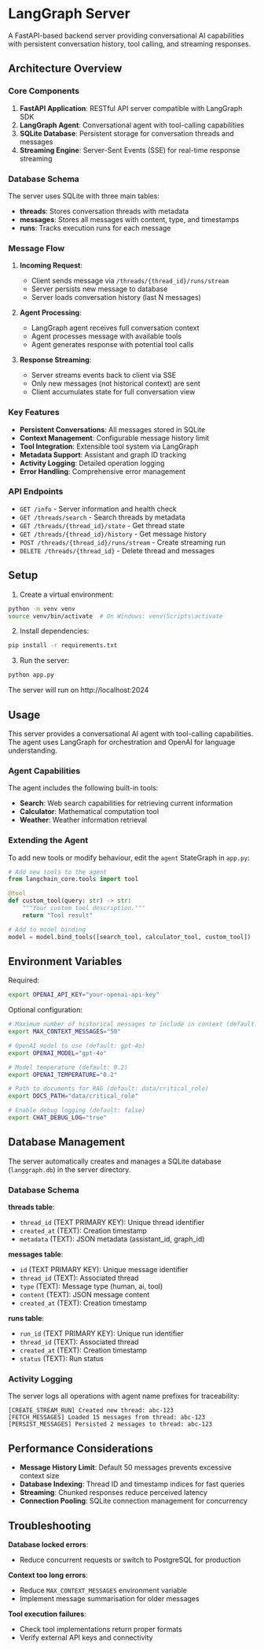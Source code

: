 # LangGraph Server

A FastAPI-based backend server providing conversational AI capabilities with persistent conversation history, tool calling, and streaming responses.

## Architecture Overview

### Core Components

1. **FastAPI Application**: RESTful API server compatible with LangGraph SDK
2. **LangGraph Agent**: Conversational agent with tool-calling capabilities
3. **SQLite Database**: Persistent storage for conversation threads and messages
4. **Streaming Engine**: Server-Sent Events (SSE) for real-time response streaming

### Database Schema

The server uses SQLite with three main tables:

- **threads**: Stores conversation threads with metadata
- **messages**: Stores all messages with content, type, and timestamps
- **runs**: Tracks execution runs for each message

### Message Flow

1. **Incoming Request**:
   - Client sends message via `/threads/{thread_id}/runs/stream`
   - Server persists new message to database
   - Server loads conversation history (last N messages)

2. **Agent Processing**:
   - LangGraph agent receives full conversation context
   - Agent processes message with available tools
   - Agent generates response with potential tool calls

3. **Response Streaming**:
   - Server streams events back to client via SSE
   - Only new messages (not historical context) are sent
   - Client accumulates state for full conversation view

### Key Features

- **Persistent Conversations**: All messages stored in SQLite
- **Context Management**: Configurable message history limit
- **Tool Integration**: Extensible tool system via LangGraph
- **Metadata Support**: Assistant and graph ID tracking
- **Activity Logging**: Detailed operation logging
- **Error Handling**: Comprehensive error management

### API Endpoints

- `GET /info` - Server information and health check
- `GET /threads/search` - Search threads by metadata
- `GET /threads/{thread_id}/state` - Get thread state
- `GET /threads/{thread_id}/history` - Get message history
- `POST /threads/{thread_id}/runs/stream` - Create streaming run
- `DELETE /threads/{thread_id}` - Delete thread and messages

## Setup

1. Create a virtual environment:
```bash
python -m venv venv
source venv/bin/activate  # On Windows: venv\Scripts\activate
```

2. Install dependencies:
```bash
pip install -r requirements.txt
```

3. Run the server:
```bash
python app.py
```

The server will run on http://localhost:2024

## Usage

This server provides a conversational AI agent with tool-calling capabilities. The agent uses LangGraph for orchestration and OpenAI for language understanding.

### Agent Capabilities

The agent includes the following built-in tools:
- **Search**: Web search capabilities for retrieving current information
- **Calculator**: Mathematical computation tool
- **Weather**: Weather information retrieval

### Extending the Agent

To add new tools or modify behaviour, edit the `agent` StateGraph in `app.py`:

```python
# Add new tools to the agent
from langchain_core.tools import tool

@tool
def custom_tool(query: str) -> str:
    """Your custom tool description."""
    return "Tool result"

# Add to model binding
model = model.bind_tools([search_tool, calculator_tool, custom_tool])
```

## Environment Variables

Required:
```bash
export OPENAI_API_KEY="your-openai-api-key"
```

Optional configuration:
```bash
# Maximum number of historical messages to include in context (default: 50)
export MAX_CONTEXT_MESSAGES="50"

# OpenAI model to use (default: gpt-4o)
export OPENAI_MODEL="gpt-4o"

# Model temperature (default: 0.2)
export OPENAI_TEMPERATURE="0.2"

# Path to documents for RAG (default: data/critical_role)
export DOCS_PATH="data/critical_role"

# Enable debug logging (default: false)
export CHAT_DEBUG_LOG="true"
```

## Database Management

The server automatically creates and manages a SQLite database (`langgraph.db`) in the server directory.

### Database Schema

**threads table**:
- `thread_id` (TEXT PRIMARY KEY): Unique thread identifier
- `created_at` (TEXT): Creation timestamp
- `metadata` (TEXT): JSON metadata (assistant_id, graph_id)

**messages table**:
- `id` (TEXT PRIMARY KEY): Unique message identifier
- `thread_id` (TEXT): Associated thread
- `type` (TEXT): Message type (human, ai, tool)
- `content` (TEXT): JSON message content
- `created_at` (TEXT): Creation timestamp

**runs table**:
- `run_id` (TEXT PRIMARY KEY): Unique run identifier
- `thread_id` (TEXT): Associated thread
- `created_at` (TEXT): Creation timestamp
- `status` (TEXT): Run status

### Activity Logging

The server logs all operations with agent name prefixes for traceability:
```
[CREATE_STREAM_RUN] Created new thread: abc-123
[FETCH_MESSAGES] Loaded 15 messages from thread: abc-123
[PERSIST_MESSAGES] Persisted 2 messages to thread: abc-123
```

## Performance Considerations

- **Message History Limit**: Default 50 messages prevents excessive context size
- **Database Indexing**: Thread ID and timestamp indices for fast queries
- **Streaming**: Chunked responses reduce perceived latency
- **Connection Pooling**: SQLite connection management for concurrency

## Troubleshooting

**Database locked errors**: 
- Reduce concurrent requests or switch to PostgreSQL for production

**Context too long errors**:
- Reduce `MAX_CONTEXT_MESSAGES` environment variable
- Implement message summarisation for older messages

**Tool execution failures**:
- Check tool implementations return proper formats
- Verify external API keys and connectivity
